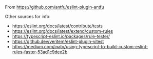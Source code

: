 From https://github.com/antfu/eslint-plugin-antfu

Other sources for info:
- https://eslint.org/docs/latest/contribute/tests
- https://eslint.org/docs/latest/extend/custom-rules
- https://typescript-eslint.io/packages/rule-tester/
- https://github.dev/veritem/eslint-plugin-vitest
- https://medium.com/inato/using-typescript-to-build-custom-eslint-rules-faster-53ad1c9dee2b